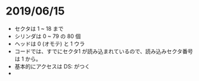 # 2019/06/15
* セクタは 1 ~ 18 まで
* シリンダは 0 ~ 79 の 80 個
* ヘッドは 0 (オモテ) と 1 ウラ
* コードでは、すでにセクタ1 が読み込まれているので、読み込みセクタ番号は 1 から。
* 基本的にアクセスは DS: がつく
* 